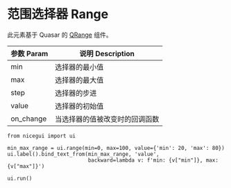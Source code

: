 # 范围选择器 Range

此元素基于 Quasar 的 [QRange](https://quasar.dev/vue-components/range) 组件。

| 参数 Param | 说明 Description |
| ---------- | ---------------- |
| min        | 选择器的最小值   |
| max        | 选择器的最大值   |
| step       | 选择器的步进     |
| value      | 选择器的初始值   |
| on_change  | 当选择器的值被改变时的回调函数 |

```python:line-numbers
from nicegui import ui

min_max_range = ui.range(min=0, max=100, value={'min': 20, 'max': 80})
ui.label().bind_text_from(min_max_range, 'value',
                          backward=lambda v: f'min: {v["min"]}, max: {v["max"]}')

ui.run()
```
